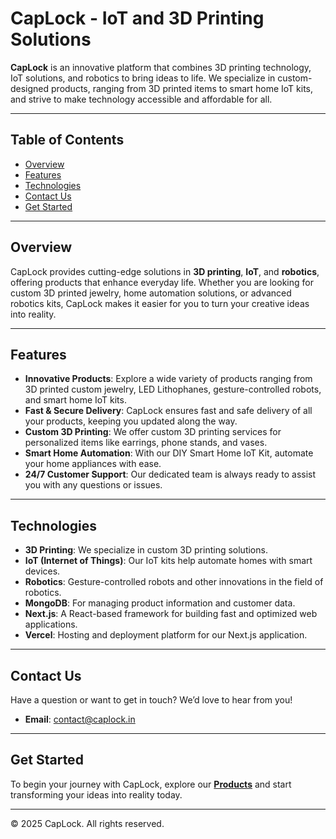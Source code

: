 # CapLock - IoT and 3D Printing Solutions

**CapLock** is an innovative platform that combines 3D printing technology, IoT solutions, and robotics to bring ideas to life. We specialize in custom-designed products, ranging from 3D printed items to smart home IoT kits, and strive to make technology accessible and affordable for all.

---

## Table of Contents

- [Overview](#overview)
- [Features](#features)
- [Technologies](#technologies)
- [Contact Us](#contact-us)
- [Get Started](#get-started)

---

## Overview

CapLock provides cutting-edge solutions in **3D printing**, **IoT**, and **robotics**, offering products that enhance everyday life. Whether you are looking for custom 3D printed jewelry, home automation solutions, or advanced robotics kits, CapLock makes it easier for you to turn your creative ideas into reality.

---

## Features

- **Innovative Products**: Explore a wide variety of products ranging from 3D printed custom jewelry, LED Lithophanes, gesture-controlled robots, and smart home IoT kits.
- **Fast & Secure Delivery**: CapLock ensures fast and safe delivery of all your products, keeping you updated along the way.
- **Custom 3D Printing**: We offer custom 3D printing services for personalized items like earrings, phone stands, and vases.
- **Smart Home Automation**: With our DIY Smart Home IoT Kit, automate your home appliances with ease.
- **24/7 Customer Support**: Our dedicated team is always ready to assist you with any questions or issues.

---

## Technologies

- **3D Printing**: We specialize in custom 3D printing solutions.
- **IoT (Internet of Things)**: Our IoT kits help automate homes with smart devices.
- **Robotics**: Gesture-controlled robots and other innovations in the field of robotics.
- **MongoDB**: For managing product information and customer data.
- **Next.js**: A React-based framework for building fast and optimized web applications.
- **Vercel**: Hosting and deployment platform for our Next.js application.

---

## Contact Us

Have a question or want to get in touch? We’d love to hear from you!

- **Email**: contact@caplock.in
---

## Get Started

To begin your journey with CapLock, explore our **[Products](https://caplock.in)** and start transforming your ideas into reality today.

---

© 2025 CapLock. All rights reserved.
